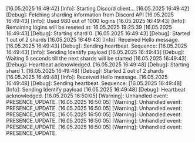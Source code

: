 [16.05.2025 16:49:42] [Info]: Starting Discord client...
[16.05.2025 16:49:42] [Debug]: Fetching sharding information from Discord API
[16.05.2025 16:49:43] [Info]: Used 980 out of 1000 logins
[16.05.2025 16:49:43] [Info]: Remaining logins will be reseted at: 16.05.2025 19:25:39
[16.05.2025 16:49:43] [Debug]: Starting shard 0.
[16.05.2025 16:49:43] [Debug]: Started 1 out of 2 shards
[16.05.2025 16:49:43] [Info]: Received Hello message.
[16.05.2025 16:49:43] [Debug]: Sending heartbeat. Sequence: 
[16.05.2025 16:49:43] [Info]: Sending Identify payload
[16.05.2025 16:49:43] [Debug]: Waiting 5 seconds till the next shards will be started
[16.05.2025 16:49:43] [Debug]: Heartbeat acknowledged.
[16.05.2025 16:49:48] [Debug]: Starting shard 1.
[16.05.2025 16:49:48] [Debug]: Started 2 out of 2 shards
[16.05.2025 16:49:48] [Info]: Received Hello message.
[16.05.2025 16:49:48] [Debug]: Sending heartbeat. Sequence: 
[16.05.2025 16:49:48] [Info]: Sending Identify payload
[16.05.2025 16:49:48] [Debug]: Heartbeat acknowledged.
[16.05.2025 16:50:05] [Warning]: Unhandled event: PRESENCE_UPDATE.
[16.05.2025 16:50:05] [Warning]: Unhandled event: PRESENCE_UPDATE.
[16.05.2025 16:50:05] [Warning]: Unhandled event: PRESENCE_UPDATE.
[16.05.2025 16:50:05] [Warning]: Unhandled event: PRESENCE_UPDATE.
[16.05.2025 16:50:05] [Warning]: Unhandled event: PRESENCE_UPDATE.
[16.05.2025 16:50:05] [Warning]: Unhandled event: PRESENCE_UPDATE.
